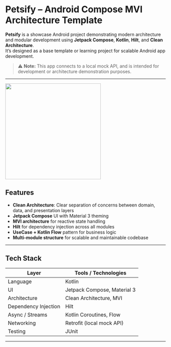 # Petsify – Android Compose MVI Architecture Template

**Petsify** is a showcase Android project demonstrating modern architecture and modular development using **Jetpack Compose**, **Kotlin**, **Hilt**, and **Clean Architecture**.  
It’s designed as a base template or learning project for scalable Android app development.

> ⚠️ **Note:** This app connects to a local mock API, and is intended for development or architecture demonstration purposes.

---

<img src="https://github.com/user-attachments/assets/c26de790-f82d-4123-a30d-232fc6635318" width="300"/>

##  Features

-  **Clean Architecture**: Clear separation of concerns between domain, data, and presentation layers
-  **Jetpack Compose** UI with Material 3 theming
-  **MVI architecture** for reactive state handling
-  **Hilt** for dependency injection across all modules
-  **UseCase + Kotlin Flow** pattern for business logic
-  **Multi-module structure** for scalable and maintainable codebase

---

## Tech Stack

| Layer           | Tools / Technologies            |
|-----------------|----------------------------------|
| Language        | Kotlin                           |
| UI              | Jetpack Compose, Material 3      |
| Architecture    | Clean Architecture, MVI          |
| Dependency Injection | Hilt                       |
| Async / Streams | Kotlin Coroutines, Flow          |
| Networking      | Retrofit (local mock API)        |
| Testing         | JUnit                            |

---
